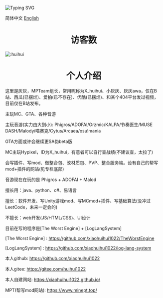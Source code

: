 ![Typing SVG](https://readme-typing-svg.herokuapp.com?color=%23000000&size=35&duration=4000&center=true&vCenter=true&multiline=false&width=500&height=100&lines=我是灰灰(X_huihui);来自河南的初三生)

简体中文 <a href=".\README_EN.md" size=1>English</a>

<h1 align="center">访客数</h1>


![:huihui](https://count.getloli.com/get/@:huihui)

<h1 align="center">个人介绍</h1>


这里是灰灰，MPTeam组长，常用昵称为X_huihui、小灰灰、灰灰awa，仅在B站、西瓜(已摆烂)、爱拍(已不存在)、优酷(已摆烂)、和某个404平台发过视频，目前仅在B站发布。


主玩MC、GTA、各种音游

主玩音游(实力由大到小): Phigros/ADOFAI/Orzmic/KALPA/节奏医生/MUSE DASH/Malody/喵赛克/Cytus/Arcaea/osu!mania

GTA方面或许会继续更SA伪beta版

MC主玩Hypixel，ID为X_huihui，有意者可以自行查战绩(不建议查，太拉了)

会写插件、写mod、做整合包、改材质包、PVP、整合服务端。设有自己的帮写mod+插件的网站(见专栏底部)

音游现在在玩的是 Phigros + ADOFAI + Malod


擅长用：java、python、c#、易语言

擅长：软件开发、写Unity游戏mod、写MCmod+插件、写基础算法(没冲过LeetCode，未来一定会的)

不擅长：web开发(JS/HTML/CSS)、UI设计

目前在写的程序是[The Worst Engine] + [LogLangSystem]

[The Worst Engine] : https://github.com/xiaohuihui1022/TheWorstEngine

[LogLangSystem] : https://github.com/xiaohuihui1022/log-lang-system

本人github:     https://github.com/xiaohuihui1022

本人gitee:       https://gitee.com/huihui1022

本人自建网站:  https://xiaohuihui1022.github.io/

MPT(帮写mod网站):  https://www.minept.top/